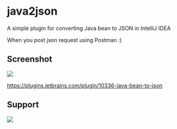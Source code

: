 # java2json

A simple plugin for converting Java bean to JSON in IntelliJ IDEA

When you post json request using Postman :)

## Screenshot

![](https://raw.githubusercontent.com/linsage/java2json/master/screenshot/java2json.gif)


https://plugins.jetbrains.com/plugin/10336-java-bean-to-json

## Support

![](https://note-1256162930.picgz.myqcloud.com/zo1mm.jpg)
